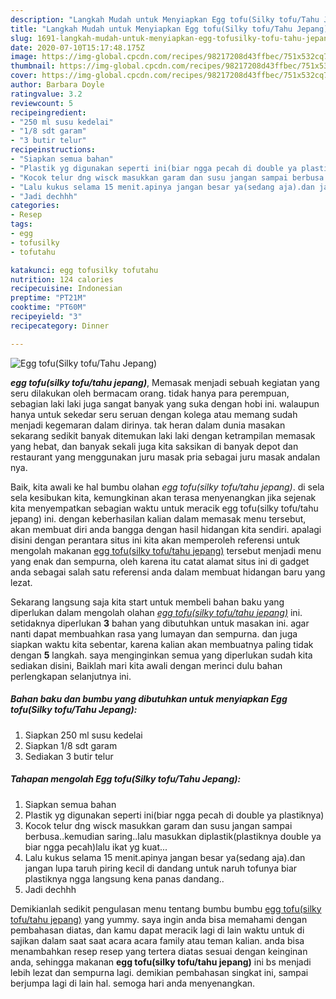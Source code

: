 ```yaml
---
description: "Langkah Mudah untuk Menyiapkan Egg tofu(Silky tofu/Tahu Jepang) Lezat"
title: "Langkah Mudah untuk Menyiapkan Egg tofu(Silky tofu/Tahu Jepang) Lezat"
slug: 1691-langkah-mudah-untuk-menyiapkan-egg-tofusilky-tofu-tahu-jepang-lezat
date: 2020-07-10T15:17:48.175Z
image: https://img-global.cpcdn.com/recipes/98217208d43ffbec/751x532cq70/egg-tofusilky-tofutahu-jepang-foto-resep-utama.jpg
thumbnail: https://img-global.cpcdn.com/recipes/98217208d43ffbec/751x532cq70/egg-tofusilky-tofutahu-jepang-foto-resep-utama.jpg
cover: https://img-global.cpcdn.com/recipes/98217208d43ffbec/751x532cq70/egg-tofusilky-tofutahu-jepang-foto-resep-utama.jpg
author: Barbara Doyle
ratingvalue: 3.2
reviewcount: 5
recipeingredient:
- "250 ml susu kedelai"
- "1/8 sdt garam"
- "3 butir telur"
recipeinstructions:
- "Siapkan semua bahan"
- "Plastik yg digunakan seperti ini(biar ngga pecah di double ya plastiknya)"
- "Kocok telur dng wisck masukkan garam dan susu jangan sampai berbusa..kemudian saring..lalu masukkan diplastik(plastiknya double ya biar ngga pecah)lalu ikat yg kuat..."
- "Lalu kukus selama 15 menit.apinya jangan besar ya(sedang aja).dan jangan lupa taruh piring kecil di dandang untuk naruh tofunya biar plastiknya ngga langsung kena panas dandang.."
- "Jadi dechhh"
categories:
- Resep
tags:
- egg
- tofusilky
- tofutahu

katakunci: egg tofusilky tofutahu 
nutrition: 124 calories
recipecuisine: Indonesian
preptime: "PT21M"
cooktime: "PT60M"
recipeyield: "3"
recipecategory: Dinner

---
```



![Egg tofu(Silky tofu/Tahu Jepang)](https://img-global.cpcdn.com/recipes/98217208d43ffbec/751x532cq70/egg-tofusilky-tofutahu-jepang-foto-resep-utama.jpg)

<b><i>egg tofu(silky tofu/tahu jepang)</i></b>, Memasak menjadi sebuah kegiatan yang seru dilakukan oleh bermacam orang. tidak hanya para perempuan, sebagian laki laki juga sangat banyak yang suka dengan hobi ini. walaupun hanya untuk sekedar seru seruan dengan kolega atau memang sudah menjadi kegemaran dalam dirinya. tak heran dalam dunia masakan sekarang sedikit banyak ditemukan laki laki dengan ketrampilan memasak yang hebat, dan banyak sekali juga kita saksikan di banyak depot dan restaurant yang menggunakan juru masak pria sebagai juru masak andalan nya.

Baik, kita awali ke hal bumbu olahan <i>egg tofu(silky tofu/tahu jepang)</i>. di sela sela kesibukan kita, kemungkinan akan terasa menyenangkan jika sejenak kita menyempatkan sebagian waktu untuk meracik egg tofu(silky tofu/tahu jepang) ini. dengan keberhasilan kalian dalam memasak menu tersebut, akan membuat diri anda bangga dengan hasil hidangan kita sendiri. apalagi disini dengan perantara situs ini kita akan memperoleh referensi untuk mengolah makanan <u>egg tofu(silky tofu/tahu jepang)</u> tersebut menjadi menu yang enak dan sempurna, oleh karena itu catat alamat situs ini di gadget anda sebagai salah satu referensi anda dalam membuat hidangan baru yang lezat.




Sekarang langsung saja kita start untuk membeli bahan baku yang diperlukan dalam mengolah olahan <u><i>egg tofu(silky tofu/tahu jepang)</i></u> ini. setidaknya diperlukan <b>3</b> bahan yang dibutuhkan untuk masakan ini. agar nanti dapat membuahkan rasa yang lumayan dan sempurna. dan juga siapkan waktu kita sebentar, karena kalian akan membuatnya paling tidak dengan <b>5</b> langkah. saya menginginkan semua yang diperlukan sudah kita sediakan disini, Baiklah mari kita awali dengan merinci dulu bahan perlengkapan selanjutnya ini.

<!--inarticleads1-->

##### Bahan baku dan bumbu yang dibutuhkan untuk menyiapkan Egg tofu(Silky tofu/Tahu Jepang):

1. Siapkan 250 ml susu kedelai
1. Siapkan 1/8 sdt garam
1. Sediakan 3 butir telur




<!--inarticleads2-->

##### Tahapan mengolah Egg tofu(Silky tofu/Tahu Jepang):

1. Siapkan semua bahan
1. Plastik yg digunakan seperti ini(biar ngga pecah di double ya plastiknya)
1. Kocok telur dng wisck masukkan garam dan susu jangan sampai berbusa..kemudian saring..lalu masukkan diplastik(plastiknya double ya biar ngga pecah)lalu ikat yg kuat...
1. Lalu kukus selama 15 menit.apinya jangan besar ya(sedang aja).dan jangan lupa taruh piring kecil di dandang untuk naruh tofunya biar plastiknya ngga langsung kena panas dandang..
1. Jadi dechhh




Demikianlah sedikit pengulasan menu tentang bumbu bumbu <u>egg tofu(silky tofu/tahu jepang)</u> yang yummy. saya ingin anda bisa memahami dengan pembahasan diatas, dan kamu dapat meracik lagi di lain waktu untuk di sajikan dalam saat saat acara acara family atau teman kalian. anda bisa menambahkan resep resep yang tertera diatas sesuai dengan keinginan anda, sehingga makanan <b>egg tofu(silky tofu/tahu jepang)</b> ini bs menjadi lebih lezat dan sempurna lagi. demikian pembahasan singkat ini, sampai berjumpa lagi di lain hal. semoga hari anda menyenangkan.

